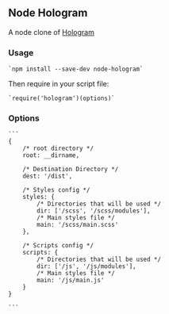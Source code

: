 ## Node Hologram

A node clone of [Hologram](https://github.com/trulia/hologram)

### Usage

    `npm install --save-dev node-hologram`

Then require in your script file:

    `require('hologram')(options)`

### Options

    ```
    {
        /* root directory */
        root: __dirname,

        /* Destination Directory */
        dest: '/dist',

        /* Styles config */
        styles: {
            /* Directories that will be used */
            dir: ['/scss', '/scss/modules'],
            /* Main styles file */
            main: '/scss/main.scss'
        },

        /* Scripts config */
        scripts: {
            /* Directories that will be used */
            dir: ['/js', '/js/modules'],
            /* Main styles file */
            main: '/js/main.js'
        }
    }

    ```
